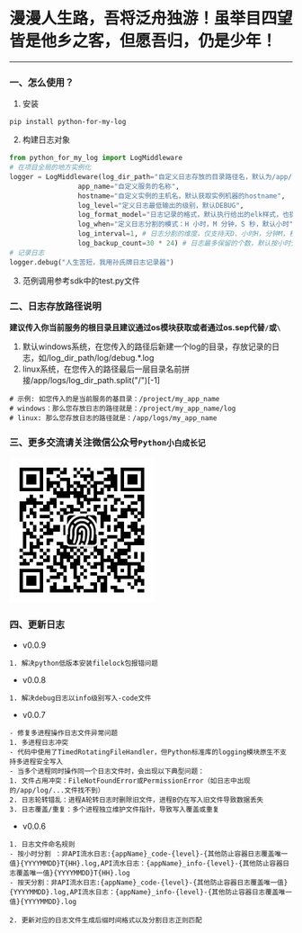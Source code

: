 # 漫漫人生路，吾将泛舟独游！虽举目四望皆是他乡之客，但愿吾归，仍是少年！
---

### 一、怎么使用？
1. 安装
```shell
pip install python-for-my-log
```
2. 构建日志对象
```python
from python_for_my_log import LogMiddleware
# 在项目全局的地方实例化
logger = LogMiddleware(log_dir_path="自定义日志存放的目录路径名，默认为/app/logs/服务名/",
                 app_name="自定义服务的名称",
                 hostname="自定义实例的主机名，默认获取实例机器的hostname",
                 log_level="定义日志最低输出的级别，默认DEBUG",
                 log_format_model="日志记录的格式，默认执行给出的elk样式，也提供default模式，也可自定义",
                 log_when="定义日志分割的模式：H 小时，M 分钟，S 秒，默认小时",
                 log_interval=1, # 日志分割的维度，仅支持天D、小时H，分钟M，秒S
                 log_backup_count=30 * 24) # 日志最多保留的个数，默认按小时分割，保留30天的日志
# 记录日志
logger.debug("人生苦短，我用孙氏牌日志记录器")
```
3. 范例调用参考sdk中的test.py文件

### 二、日志存放路径说明
**建议传入你当前服务的根目录且建议通过os模块获取或者通过os.sep代替`/`或`\`**
1. 默认windows系统，在您传入的路径后新建一个log的目录，存放记录的日志，如/log_dir_path/log/debug.*.log
2. linux系统，在您传入的路径最后一层目录名前拼接/app/logs/log_dir_path.split("/")[-1]
```
# 示例: 如您传入的是当前服务的基目录：/project/my_app_name
# windows：那么您存放日志的路径就是：/project/my_app_name/log
# linux: 那么您存放日志的路径就是：/app/logs/my_app_name
```

### 三、更多交流请关注微信公众号`Python小白成长记`
![](https://raw.githubusercontent.com/Sunxiuwen2018/MyPicGoDir/main/Picture/%E6%88%91%E7%9A%84%E5%85%AC%E4%BC%97%E5%8F%B7.jpg)

### 四、更新日志
- v0.0.9
```
1. 解决python低版本安装filelock包报错问题
```
- v0.0.8
```
1. 解决debug日志以info级别写入-code文件
```

- v0.0.7
```
- 修复多进程操作日志文件异常问题
1. 多进程日志冲突
- 代码中使用了TimedRotatingFileHandler，但Python标准库的logging模块原生不支持多进程安全写入
- 当多个进程同时操作同一个日志文件时，会出现以下典型问题：
​1. 文件占用冲突：FileNotFoundError或PermissionError（如日志中出现的/app/log/...文件找不到）
​2. 日志轮转错乱：进程A轮转日志时删除旧文件，进程B仍在写入旧文件导致数据丢失
​3. 日志覆盖/重复：多个进程独立维护文件指针，导致写入覆盖或重复
```

- v0.0.6
```
1. 日志文件命名规则
- 按小时分割 ：非API流水日志:{appName}_code-{level}-{其他防止容器日志覆盖唯一值}{YYYYMMDD}T{HH}.log,API流水日志：{appName}_info-{level}-{其他防止容器日志覆盖唯一值}{YYYYMMDD}T{HH}.log
- 按天分割：非API流水日志:{appName}_code-{level}-{其他防止容器日志覆盖唯一值}{YYYYMMDD}.log,API流水日志：{appName}_info-{level}-{其他防止容器日志覆盖唯一值}{YYYYMMDD}.log

2. 更新对应的日志文件生成后缀时间格式以及分割日志正则匹配
```
